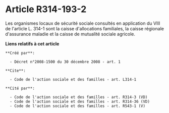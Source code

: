 # Article R314-193-2

Les organismes locaux de sécurité sociale consultés en application du VIII de l'article L. 314-1 sont la caisse d'allocations
familiales, la caisse régionale d'assurance maladie et la caisse de mutualité sociale agricole.

**Liens relatifs à cet article**

	**Créé par**:

	  - Décret n°2008-1500 du 30 décembre 2008 - art. 1

	**Cite**:

	  - Code de l'action sociale et des familles - art. L314-1

	**Cité par**:

	  - Code de l'action sociale et des familles - art. R314-3 (VD)
	  - Code de l'action sociale et des familles - art. R314-36 (VD)
	  - Code de l'action sociale et des familles - art. R543-1 (V)
